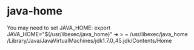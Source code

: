 # java-home
You may need to set JAVA_HOME:
  export JAVA_HOME="$(/usr/libexec/java_home)"
➜ > ~ /usr/libexec/java_home
/Library/Java/JavaVirtualMachines/jdk1.7.0_45.jdk/Contents/Home
